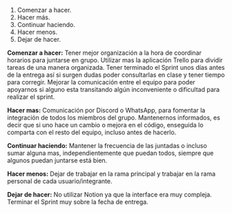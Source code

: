 
1. Comenzar a hacer.
2. Hacer más.
3. Continuar haciendo.
4. Hacer menos.
5. Dejar de hacer.

**Comenzar a hacer:** Tener mejor organización a la hora de coordinar horarios para juntarse en grupo. Utilizar mas la aplicación Trello para dividir tareas de una manera organizada. Tener terminado el Sprint unos días antes de la entrega así si surgen dudas poder consultarlas en clase y tener tiempo para corregir. Mejorar la comunicación entre el equipo para poder apoyarnos si alguno esta transitando algún inconveniente o dificultad para realizar el sprint.

**Hacer mas:** Comunicación por Discord o WhatsApp, para fomentar la integración de todos los miembros del grupo. Mantenernos informados, es decir que si uno hace un cambio o mejora en el código, enseguida lo comparta con el resto del equipo, incluso antes de hacerlo.

**Continuar haciendo:** Mantener la frecuencia de las juntadas o incluso sumar alguna mas, independientemente que puedan todos, siempre que algunos puedan juntarse está bien.

**Hacer menos:** Dejar de trabajar en la rama principal y trabajar en la rama personal de cada usuario/integrante.

**Dejar de hacer:** No utilizar Notion ya que la interface era muy compleja. Terminar el Sprint muy sobre la fecha de entrega.
